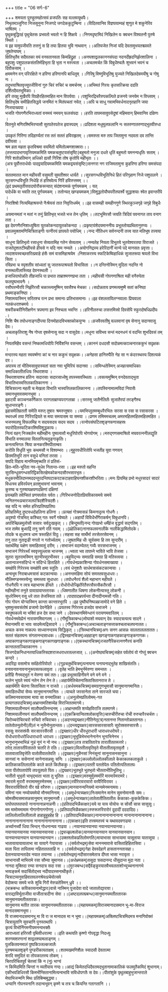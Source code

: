 +++
title = "06 सर्गः-6"

+++
शमयता पुरुहूतमहोत्सवं व्रजपतिः सह वल्लवयूथपैः।   
निभृतमञ्जुगिरा निजसूनुना निजगदे जगदेककुटुम्बिना ।।विदितवानिव विज्ञपयाम्यहं शृणुत मे शकुनेरिव भाषितम् ।   
पृथुकबुद्धिरहं पृथुचेतसः प्रभवतो भवतो न हि शिक्षये ।।निगमदृष्टमिदं निखिलेन वः क्वचन विश्वतनौ पुरुषे स्थिते ।   
य इह यामुपजीवति तत्तनुं स हि तया हितया भुवि नाथवान् ।।अतियजेत निजां यदि देवतामुभयतश्च्यवते जुषतेप्यघम् ।   
क्षितिभृतैव सदैवतका वयं वनवतानवता किमहिद्रुहा ।।अनघशाद्वलकाननसंपदा नदनदीह्रदनिर्झरशालिना ।   
बहुपशुः पशुपालकसंततिर्महिभृता हि भृता न मरुत्वता ।।अचलमर्चत किं विबुधैश्चलैः शुभवनं भवनं च दिवौकसाम् ।   
क्षममनेन वन् परिरक्षिते न हरिणा हरिणानपि बाधितुम् ।।गिरिषु विष्णुविभूतिषु युज्यते निखिलदेवमयीषु च गोषु नः ।   
तदुभयाश्रितवृत्त्युपजीविनां गुरु चिरं रुचिरं च समर्चनम् ।।अभिमतं गिरयः कृतसत्क्रिया ददति दर्शितदैवतभूमिकाः ।   
हरि तरक्षु मुखैरपि विग्रहैरहितमाहित मान विपर्ययाः ।।पशुभिरद्रिचरैरुपकल्पिते व्रजनये जनयेम न विप्लवम् ।   
क्षितिभृदेष समीहितसिद्धये जनमितं न मितंपचतां नयेत् ।।अपि च साधु गवामभिवर्धनादनृतहानि जया निजयाख्यया ।   
भजति गोपगणैरभिराध्यतां वनमयं नमयन् फलसंपदा ।।हरति तापमसावुपसेदुषां महिमवान् हिमवानिव दक्षिणः ।   
वितनुते मणिरश्मिभिरप्यसौ सुरपतेरपतेज इवास्पदम् ।।प्रदिशता मधुमूलफलानि नः सतरुणातरुणाद्भुतवीरुधा ।   
उपकृतं गिरिणा तदिहार्प्यतां रस ततं सततं हविराहृतम् ।।समरुता मरु ताप जितामुना नदवता दव तान्ति दवीयसा ।   
श्रम हता महता कृतविश्रमा वयमितो यमितोल्बणशाक्वराः।।   
(तत्तत्पादभागावृत्तियमकमिति यमकचतुष्टयसंसृष्टिः)बहुमतो मनुजा दधते धृतिं बहुमतो यमनन्यधृतिः सताम् ।   
गिरि शतोन्नतिमान् अधिको ह्यसौ गिरिश तोष कृतोपि महीभृतः ।।   
(अत्र पूर्वोत्तरार्धयोः पादद्वयादियमकमिति यमकद्वयसंसृष्टिः)सनगरा नग राजिमतामुना कुहरिणा हरिणा समसंपदा ।   
सततमातत मान महीयसी वसुमती सुमतीश्वर धार्यते ।।सुरसगन्धविभूतिनिधे हितं परिगृहाण निजे पशुपालने ।   
सुरसगन्धविभूति निधेहि तं हरिमवेत्य गिरिं हविरुत्तमम् ।।   
(इदं प्रथमतृतीयपादयोरौकरूप्यात् संदंशनामकं पूर्णयमकम् । यत्   
पादेर्धके वा भवति तत् पूर्णयमकम् । ततोन्यत् खण्डयमकम् )विशुद्धतोयौघपरीतपार्श्वे सुद्धाशयाः श्वेत इवान्तरीपे ।   
निराशिषो नित्यमिहाश्रयन्ते नैःश्रेयसं तात निवृत्तिधर्मम् ।।इह वासमही समहीनगुणे स्थिरकुञ्जगृहे जगृहे विबुधैः ।   
अयमानमतां न मतां न तनुं क्षितिभृत् भजते भज तेन धृतिम् ।।तटभूमिरसौ जयति त्रिदिवं पवनागत ताप वनाग तता ।   
इह देवगणैरनिशाध्युषिता युतकोकनदायुतकोकनदा ।।प्रकृष्टवंशेदयमाननीयः प्रभूततोयप्रथितानुरुप्यः ।   
प्रवालमुक्तामणिचित्रिताङ्गीः पत्नीरयं प्रापयते पयोधिम् ।।नन्द नीतिधन सर्वनन्दनी तत्त्व यात मतिभूष तत्त्वया ।   
साधुना क्षितिभृतो रसाधुना सेव्यतामिह गतेन सेव्यताम् ।।नम्यतेह नियता विभूतये भूतयेश्वरतया विराजते ।   
राजतेदृशतटीमहीयसे हीयसे न यदि नाम नम्यते ।।अयोगनिद्रस्य हरेरिदानीं मान्ये पदे मानसतः प्रवृत्ताः।   
त्वदाशयस्वच्छसरित्प्रवाहे हंसैः समं वासमिहाश्रयेम ।निशाकरस्य स्फटिकेष्विहाधिकं सुजातरूपा श्रयतो विभा सिता ।   
रविप्रभा च स्पृशतीव सांध्यतां सु जातरूपाश्रयतो विभासिता ।।न दन्तिनोस्मिन् मुदिता नदन्ति नो वनस्थलीलास्त्विह देवनस्थली ।   
व्रजाधिपाघोन्नति तीव्रजाधि पा प्रभात ताम्राश्मगणप्रभा तता ।।महीयसी गोपगणाश्रिता मही वनैरुपेता फलपुष्पभावनैः ।   
रसौघरम्यैरपि निर्झरैरसौ चकास्त्यमुष्मिन् यवसैश्च मेचका ।।सदोन्नताय प्रणमत्यमुष्मै सतां कनिष्ठा प्रथमाङ्कनिष्ठा ।   
निशामयास्मिन् सरितश्च रत्न प्रभा समानाः प्रतिभासमानाः ।।इह वंशलताविलग्नवालाः प्रियवाला नतकंधराश्चमर्यः ।   
शबरीकबरीनिरीक्षणेन त्रपमाणा इव निश्चला भवन्ति ।।हरिनीलरुचा लसत्तमिस्रो दिवसेपि स्फुरदोषधिप्रदीपः .।   
निशि चैष तपोधनाङ्गदीप्त्या दिनमोहादविभक्तकोकयुग्मः ।।व्रजवैरवतीषु वल्लवानां वृष सेनानु सदानवासु देवः।   
अचलाकृतिराशु नैष गोप्ता वृषसेनासु सदा न वासुदेवः।।मधुना सविभव सन्तं मदनधनं यं वदन्ति शुभदिवसं तम् ।   
नियतमिहैव वसन्तं निष्कामधियोपि निर्विशन्ति वसन्तम् ।।काननं दधदसौ सदोन्नमत्काञ्चनारककुभं सदृक्षकः ।   
मन्दरस्य महता स्ववर्ष्मणा कां च नार ककुभं सदृक्षकः।।अनेहसा हानिरुपैति नेह सा न कंदरस्थस्य दिशत्यकं दरः।   
अपास्य तां भीतिमसावुपास्यतां सता नवा भूमिरियं सदानवा ।।समिन्धतेस्मिन् अजहत्समाधिकाः समाधिकातीतधियः स्थिराशया ।   
स्थिराशयाश्च व्रतिनः सदारसाः सदारसाध्येषु तपस्स्ववस्थिताः ।।वसत्यमुष्मिन् वनदेवताद्भुता विभातिभास्वत्तिलकालिकानना ।   
विचित्ररत्ना महती च मेखला विभाति भास्वत्तिलकालिकानना ।।तपस्विनामात्मविदां निवासैः समानभूमावसमानभूमा ।   
इहाटवी काञ्चनकर्णिकारः परागताम्राप्यपरागताम्रा ।।सरस्सु जातैर्नलिलैः सुजातैरपां तरङ्गैश्च सुधान्तरङ्गैः।   
इहासमेतिव्रततौ समेति मरुत् तुषारः श्रमरुत्तुषारः ।।यमभिप्लुतमम्बुधरैरभितः सरसा स रसा स रसासरसा ।   
स्थरधर्म तया गिरिराद्रियते स मया समयासम या समया ।।प्रणम तमिममचलम् अमरमहितमहितमहितमहित ।   
भजनमलघु विफलमिह न सदयसदय सदय सदय ।।रत्नोपसंघटितशृङ्गफणासहस्रः स्पारोदितस्फटिकरश्मिविशुद्धकायः।   
नित्यं वहन् निजबलेन महीमहीनः पुष्यत्यसौ मधुरिपोरपि भोगयोगम् ।।मरुद्गणसमाश्रितो मघवरत्ननीलद्युति   
र्विभाति वनमालया विततनित्यतुङ्गाकृतिः।   
कनत्यभिगतः श्रिया कनकरश्मिपीताम्बरः   
करोति विधृतिं भुवः कथमसौ न विश्वम्भरः ।।मुहुरवधीरितोपि भजतीह युवा गणयन्   
हितमतिभूरि तान वसुधे वनितां तरसा ।   
सपदि विहाय मानमियमृच्थति तं प्रतिसं-   
हित-मति-भूरिता नव-सुधेव नितान्त-रसा ।।इह मरुतो वहन्ति सुरसिन्धुसगन्धसरिद्विकसितहेमकोकनदसौरभसारभृतः।   
मधुकरमौलिदघ्नमददन्तुरदन्तिघटाकरटकटाहवाहिघनशीकरशीभरिताः।।मनः प्रियमिह प्रभो मधुरसादरं सादरं   
विधत्स्व हविरर्पयन् व्रतशुभावनां भावनाम् ।   
कुरुष्व च गुरुष्वघक्षपणदक्षिणां दक्षिणां   
प्रयच्छति तवेप्सितं प्रणयपर्वतः पर्वतः।।गिरिभजनोदितप्रियविकासमये समये   
जनितनभःप्रचारजलपत्रिदशैस्त्रिदशैः।   
सह यदि नः समेत हरिरप्रतिघप्रतिघः   
प्रतिहतिमेतु दुष्टवधदोहलिना हलिना ।।प्रत्यक्षं गोत्रमासन्नं किमनादृत्य गोधनैः।   
अदृश्यो गोत्रभित् कश्चित् गतः स्वर्गे गवेष्यते ।।अहार्यो विविधैर्भोगैराकर्षन् विबुधानपि।   
अपरिच्छिन्नमूलोसौ ससारः सर्वदुःखकृत् ।। (बिन्दुमती)नन्द गोपप्रभो धर्मैर्व्रज वृद्धार्य सद्गतिम् ।   
भज तामेव बुध्वाद्रिं तनु त्राणे रतिं गवाम् ।।(प्रहेलिका)नानाफलवनालीके नालीकेद्धामितोदके।   
तोदके च क्षुधामत्र धाम त्रस्तहितं विदुः।।सहसा सह सार्थैर्मा तरसेतरसेवनम् ।   
तनु तात नुताद्वज्री नगतो न गतोर्च्यताम् ।।जुषतामिह धीः सूर्यसमा हि तव सुन्दरीम् ।   
रक्षार्थमिह यक्षेण समाहितवसुं दरीम् ।।सभाजनं वदाम्येतत् गव्यैः सरसभाजनम् ।   
सभाजनं गिरेरर्थ्यं स्ववृत्त्युल्लास भाजनम् ।।भवता भव तापघ्ने भाविते भावि तेजसा ।   
सुतरा सुतरामस्मिन् सुरभीस्सुरभीस्वर ।।बहुविद्भ्यः समग्राहि समग्रा हि मतिस्त्वया ।   
अतान्यजनसंदिग्धे न संदिग्धे हिताहिते ।।गोवर्धनप्रकाशिन्या गोवर्धनसमाख्यया ।   
समक्षेपि गिरेरस्य समक्षेपि क्षमा स्तुतिः ।।वयं धेनुशतैः सार्धमत्रासंकटकान्वयाः ।   
अन्वभूम निराबाधमत्रासं कटकान्वयाः ।।अनन्तमहिमा सोयं समस्तवसुधाधरः।   
मौलिमण्डनमस्येन्दुः समस्तव सुधाधरः ।।तपोधनैरयं शैलो महाभाग महीयते ।   
गोधनैरपि न त्वत्र महाभागम हीयते ।।रोधोरोधोज्झितैरेतैरुत्सैस्त्सैकतैरसौ ।   
महीमहीनां तनुते ग्रावाग्रावाप्ततारकः ।।धिषणातीत धिषणा लोकनीत्यास्तु लोकनी ।   
सुधरेस्मिन् वसु धरे तात तेजस्विता तते ।।पादपादभ्रपर्यन्ता दीनादीनामसौ गतिः।   
गोप गोपन योग्यास्मिन् कान्ता कान्तारभूरपि ।।इह पुष्पौघनिष्पन्नव्रजामोदे वने हिते ।   
भृशमुत्सवसंतोषं व्रजामो देवनेहिते ।।प्रयतस्व गिरेरस्य व्रजदेव सभाजने ।   
स्वपुष्पकल्पे मा भक्तिं व्रज देव सभा जने ।।देवस्थानमिवेन्धानं परायणमवारितम् ।   
गोवर्धनमवेह्येनं नारायणमिवागतम् ।। (गौमूत्रिकाबन्धः)मोघाशो मघवान् देवः स्यादत्रत्यत्य सादने ।   
मेघानामपि वा भावः सादमेत्यद्रिसादने ।। (गौमूत्रिकाबन्धः)अचञ्चलाङ्गसत्ताकश्चलाचलघनाततः।   
अचलः कस्य नाकल्पः साध्यानन्दस्य सिद्धिकृत् ।।(त्रिस्थानचित्रम्)अगः सनग आसन्नः सालताललताततः।   
सततं संहतघनः संगतानन्दसाधकः।।(द्विस्खानचित्रम्)अहहाङ्ग खगङ्गाकगाहकाङ्गाङ्कगागकः।   
अघाकागाङ्गकागाङ्कगाङ्गकागखगाङ्गकः।।(एकस्थानचित्रम्)रजतगैरिकरत्नगणैरयं कनति कान्तलताञ्चितकाननः ।   
त्रिजगदेकनिधानतयाधिकस्त्रिदशराजधराधरतल्लजात् ।.।(अनोष्ठ्यचित्रम्)सहेत पर्वतोयं वो गोप्तुं क्वचन कन्दरे ।   
अदरिद्रा वसामोत्र सर्वहेतोरिवोदरे ।।(गूढचतुर्थचित्रम्)घनाघना घनाघनाद्भुतेह शाखिसंततिः।   
वनावनावनावनानुरूपसत्फलावृता ।।वृतेह भाति हेमभूर्नमेरुणा समन्ततः ।   
प्रतीहि नैनमद्भुतं न मेरुणा समं ततः।।इह प्रभूतवाहिनीवने वने वने वने ।   
फलेन भूयते स्वयं नतेन तेन तेन ते।।अहार्यमेतिचेतनासितासितानराज ते ।   
अहार्यमेति चेतना सितासिता न राजते ।।(अर्धयमकचित्रम्)समग्रगुणभूमासौ सानुमानागमानितः।   
समाहितधीयां सेव्यः सानुमानागमानितः ।।याचले जरसानेता ताने सारजले चया।   
कलिमानवसायामा माया सा वनमालिका ।।(अनुलोमप्रतिलोमम्-गत   
प्रत्यागतपादचित्रम्)अभ्रान्तमतिशय्येह विराजिततमागमे।   
निशामयालीनघनं सालौघमतिनन्दनम् ।।अभ्रान्तमति शय्येहविराजि ततमागमे।   
निशामयालीनघनं सालौघमतिनन्दनम् ।।(एकक्रियान्वितश्लोकावृत्तिः)चारुचीरीरुचा रोची रुरुचारैरचर्चरुः।   
चिरोच्चरोचिरचरो रुचिरो रुचिराचरः।।(अदन्त्यद्व्यक्षरः)नीतिनेतृ(त्र)नतानन्त नितान्तोन्नततानतः।   
तातेतोतनुतोनी(ती)तं न नुत्तैनोनुतान्ततः।।(दन्त्यद्व्यक्षरः)सारससारसासारैः सूरोस्रसरुसारसैः।   
रससूः सरसस्रंसैः सरःसाररसैरसौ ।।(द्व्यक्षरः)धीर धीरधुराधारी धाराधरधरोघरे।   
रोधोधरारोधरोधिधाराधारो धराधरः।।(द्व्यक्षरः)भूभून्निभेभभानेनानेन भूनाभिनेनभ ।   
भानुभानुभभाभिन्नं नुन्नं नूनं न नो नभः।।(द्व्यक्षरः)तत्र तत्रातितारेत्र तारातीततरूत्तरे।   
तरेत् तातारतीरेतातते त्रातरि ते रतिः।।(द्व्यक्षरः)विततीतावृतिवृते वीतातीतावृतावृतौ ।   
तातावातातिवृत्तेति वातोतीवाततेवति ।।(द्व्यक्षरः)नुन्नैनसां निनंसूनां सानूनासनसानुना ।   
सानसां नः ससेनानां सानेनासन्नसूः सनिः ।।(द्व्यक्षरः)कल्लोलोल्लोलकीलाले केकाकलकलाकुले ।   
कालिकाकलिलालोके काले काले किलैककुः।।(द्व्यक्षरः)पतती पततोपेतः पतितोत्पतितातपः   
पाता पीतोपतापोपि तपःपूतपते पितः।।(द्व्यक्षरः)भूतभूते भूतभृतो भीतताभीतिभूतिभूः।   
भातीतो भूभृतो भाभृद्भाता भाता तु भूतितः ।।(द्व्यक्षरः)मरुमुर्मुरमर्मारिं मारमारेमरामरे।   
रमारामे मुरारौ रुरामाममुरुमेरुमम् ।।(द्व्यक्षरः)रवीरेरावरावारो वरवैरिविरावर ।   
विवराराविविवरो वीर वव्रे वरैरुरुः।।(द्व्यक्षरः)मानयानन्यनियमो मान्यमेनमनामयः।   
यमिनां नाम नम्योयममेयो मौनमानिनाम् ।।(अमूर्धन्यत्र्यक्षरः)निःसमानेन मानेन सुमनोमानसैः समः।   
सोमसीमासमासन्नसानुमान् सानुमानसौ।।(अमूर्धन्यत्र्यक्षरः)तातेतातीतितातीतः केकाका-कुककेकिकः।   
पापोपपापपापापो नानानानान्ननान्ननीः।।(प्रतिपादभिन्नैकाक्षरः)यये या याय योयोयः स सोसौ सास सासुसूः।   
मम मामोममामाम गोगागोगागगोगगुः।।(प्रतिपादभिन्नैकाक्षरः)रुरुरूरुरिरारोरं दूदादीं दददादिदः।   
लालिलोलालिलीलालो हाहाहूहूहहेह हि ।।(प्रतिपादभिन्नैकाक्षरः)नानानानानानानाना नानानानानानानाना।   
नानानानानानानाना नानानानानानानाना।।(एकाक्षरः)इति तत्त्वमतत्त्वं च यथावदवगाढया ।   
अर्च्यानर्च्यौ धिया भिन्दन् गोधनान्यव गाढया ।।नयानयानयानया नयानयानयानया।   
नयानयानयानया नयानयानयानया।।(द्व्यज्झल्श्लोकः)यानयानयानयान यानयानयानयान।   
यानयानयानयान यानयानयानयान।।(उक्तश्लोकप्रतिलोमगतिः)मायाभासा साभायामा यासूताया यातासूया ।   
भातायायायायाताभा सा यायागे गेयायासा ।।(सर्वतोभद्रम्)सेवा माननमावासे वासिताहिहितासिवा ।   
माता पिता तापितामा नहिताततताहि न ।।(सर्वतोभद्रम्)गेहा देववदेहागे हासताननतासहा।   
देतानयायानतादेव नयात तयानव ।।(सर्वतोभद्रम्)नदीसारसमेतात्र दीप्ता भासा नरावृता ।   
साभानासौ माभिरामे रसा सौम्या सुमानस।।(अर्धभ्रमकम्)वसुदा त्रसदानन्द धीसुदान्त मुदा नता ।   
नानदा मुक्तिदा रम्या सनदात्र सदा रसा ।।(मुरजबन्धः)सद्दैवेङ्कुरयातवैभवलताशोभ्युच्चनानागभे   
भव्यङ्कर्म सदार्चितोद्भव नदीयादस्सनाथीकृते।   
चित्राटव्यनुवाहिवातवलनश्रेयःप्रचेयोत्सवे   
वेदोक्त्या समये भजेः शुचि गिरौ मेरुन्नतेस्मिन् ध्रुवे ।।   
(चक्रबन्धः कविकाव्यनामोद्धारः)वासे नास्मिन् पूजादेवा वादे जातातोद्यारावा।   
वाराद्याविर्भूताजीवा वाजीतात्रादीना सेवा ।।(अष्टदलपद्मबन्धः)सानुमानयमतीततारकः सानुमानयमतीततारकः।   
सानुमानय मतीत तारकः सानुमानयमतीततारकः।।(महायमकम्)विराजमानादसमान भू-मा-विराज मानादसमानभूमा।   
वि राजमानादसमानभू मा वि रा ज मानादस मा न भूमा।।(महायमकम्)अक्लिष्टचित्रमिदमत्र मनागिवोक्तं   
चित्रायुतानि सुवचानि पुनस्तथापि ।   
कृत्यं विभोर्निगमनीयमनन्यभक्तैः   
आराध्यतां हरिरसौ पृथिवीधरात्मा ।।इति कथयति कृष्णो गोपवृद्धा निदध्युः   
शरणमशरणानां शाद्वलश्यामलाङ्गम् ।   
पुलकितवनमालं पुष्पकिञ्जल्कजालैः   
पुरुषमचलशृङ्गे पुण्डरीकायताक्षम् ।।शतमखमणिशैलः स्यादसौ देवतात्मा   
शरदि समुदितं वा तोयकालस्य तोकम् ।   
चिरपरिचितपूर्वं चेतसां किं न (नु) भाग्यं   
न किमिदमिति चिन्तां न व्यतीयाय नन्दः।।आद्यं किमेतदधिदैवतमद्भुतानामाकालिकं फलमुतैकमिदं शुभानाम्।   
एकीभवन्निधिरसौ किमभीप्सितानामित्यन्वभावि सविधोपगतैः स देवः।।पीतांशुके पृथुलबाहुभुजान्तराले मेघाभिजन्मनि मिथः प्रतिबिम्बबुद्ध्या।   
धन्यानि गोपनयनानि तदान्वभूवन् कृष्णे च तत्र च कियन्ति गतागतानि ।।